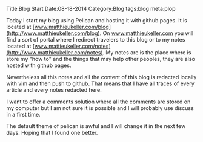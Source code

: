 Title:Blog Start
Date:08-18-2014
Category:Blog
tags:blog
meta:plop

Today I start my blog using Pelican and hosting it with github pages.
It is located at [www.matthieukeller.com/blog](http://www.matthieukeller.com/blog).
On www.matthieukeller.com you will find a sort of portal where I redirect
travelers to this blog or to my notes located at
[www.mattieukeller.com/notes](http://www.matthieukeller.com/notes). My notes are is
the place where is store my "how to" and the things that may help other peoples,
they are also hosted with github pages.

Nevertheless all this notes and all the content of this blog is redacted locally
with vim and then push to github. That means that I have all traces of every
article and every notes redacted here.

I want to offer a comments solution where
all the comments are stored on my computer but I am not sure it is possible and
I will probably use discuss in a first time.

The default theme of pelican is awful and I will change it in the next few days.
Hoping that I found one better.


